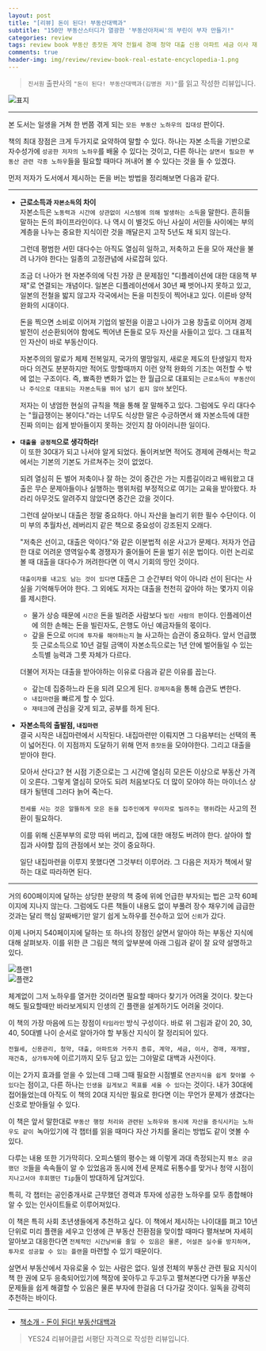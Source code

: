 ```yaml
---  
layout: post  
title: "[리뷰] 돈이 된다! 부동산대백과"  
subtitle: "150만 부동산스터디가 열광한 '부동산아저씨'의 부린이 부자 만들기!"  
categories: review  
tags: review book 부동산 종잣돈 계약 전월세 경매 청약 대출 신용 아파트 세금 이사 재개발 재건축  
comments: true  
header-img: img/review/review-book-real-estate-encyclopedia-1.png
---  
```

  
> `진서원` 출판사의 `"돈이 된다! 부동산대백과(김병권 저)"`를 읽고 작성한 리뷰입니다.  

![표지](https://theorydb.github.io/assets/img/review/review-book-real-estate-encyclopedia-1.png)  

---

본 도서는 일생을 거쳐 한 번쯤 겪게 되는 `모든 부동산 노하우의 집대성` 판이다. 

책의 최대 장점은 크게 두가지로 요약하여 말할 수 있다. 하나는 자본 소득을 기반으로 자수성가에 `성공한 저자의 노하우`를 배울 수 있다는 것이고, 다른 하나는 `살면서 필요한 부동산 관련 각종 노하우`들을 필요할 때마다 꺼내어 볼 수 있다는 것을 들 수 있겠다.

먼저 저자가 도서에서 제시하는 돈을 버는 방법을 정리해보면 다음과 같다.

---

* __근로소득과 `자본소득`의 차이__  
  자본소득은 `노동력과 시간에 상관없이 시스템에 의해 발생하는 소득`을 말한다. 흔히들 말하는 돈의 파이프라인이다. 나 역시 이 별것도 아닌 사실이 서민들 사이에는 부의 계층을 나누는 중요한 지식이란 것을 깨달은지 고작 5년도 채 되지 않는다.

  그런데 평범한 서민 대다수는 아직도 열심히 일하고, 저축하고 돈을 모아 재산을 불려 나가야 한다는 일종의 고정관념에 사로잡혀 있다.

  조금 더 나아가 현 자본주의에 닥친 가장 큰 문제점인 "디플레이션에 대한 대응책 부재"로 연결되는 개념이다. 일본은 디플레이션에서 30년 째 벗어나지 못하고 있고, 일본의 전철을 밟지 않고자 각국에서는 돈을 미친듯이 찍어내고 있다. 이른바 양적완화의 시대이다.

  돈을 찍으면 소비로 이어져 기업의 발전을 이끌고 나아가 고용 창출로 이어져 경제 발전이 선순환되어야 함에도 찍어낸 돈들로 모두 자산을 사들이고 있다. 그 대표적인 자산이 바로 부동산이다.

  자본주의의 말로가 체제 전복일지, 국가의 멸망일지, 새로운 제도의 탄생일지 학자마다 의견도 분분하지만 적어도 망할때까지 이런 양적 완화의 기조는 여전할 수 밖에 없는 구조이다. 즉, 뾰족한 변화가 없는 한 월급으로 대표되는 `근로소득이 부동산이나 주식으로 대표되는 자본소득을 뛰어 넘기 쉽지 않아` 보인다.

  저자는 이 냉엄한 현실의 규칙을 책을 통해 잘 말해주고 있다. 그럼에도 우리 대다수는 "월급쟁이는 봉이다."라는 너무도 식상한 말은 수긍하면서 왜 자본소득에 대한 진짜 의미는 쉽게 받아들이지 못하는 것인지 참 아이러니한 일이다.

* __`대출을 긍정적`으로 생각하라!__  
  이 또한 30대가 되고 나서야 알게 되었다. 돌이켜보면 적어도 경제에 관해서는 학교에서는 기본의 기본도 가르쳐주는 것이 없었다.

  되려 열심히 돈 벌어 저축이나 잘 하는 것이 중간은 가는 지름길이라고 배워왔고 대출은 무슨 문제아들이나 실행하는 행위처럼 부정적으로 여기는 교육을 받아왔다. 차라리 아무것도 알려주지 않았다면 중간은 갔을 것이다.

  그런데 살아보니 대출은 정말 중요하다. 아니 자산을 늘리기 위한 필수 수단이다. 이미 부의 추월차선, 레버리지 같은 책으로 중요성이 강조된지 오래다.

  "저축은 선이고, 대출은 악이다."와 같은 이분법적 쉬운 사고가 문제다. 저자가 언급한 대로 어려운 영역일수록 경쟁자가 줄어들어 돈을 벌기 쉬운 법이다. 이런 논리로 볼 때 대출을 대다수가 꺼려한다면 이 역시 기회의 땅인 것이다. 
  
  `대출이자를 내고도 남는 것이 있다면` 대출은 그 순간부터 악이 아니라 선이 된다는 사실을 기억해두어야 한다. 그 외에도 저자는 대출을 천천히 갚아야 하는 몇가지 이유를 제시한다.

  + 물가 상승 때문에 `시간은` 돈을 빌려준 사람보다 `빌린 사람의 편`이다. 인플레이션에 의한 손해는 돈을 빌린자도, 은행도 아닌 예금자들의 몫이다.
  + 갚을 돈으로 `어디에 투자를 해야하는지` 늘 사고하는 습관이 중요하다. 앞서 언급했듯 근로소득으로 10년 걸릴 금액이 자본소득으로는 1년 안에 벌어들일 수 있는 소득별 능력과 그릇 자체가 다르다.

  더불어 저자는 대출을 받아야하는 이유로 다음과 같은 이유를 꼽는다.
  + 갚는데 집중하느라 돈을 되려 모으게 된다. `강제저축`을 통해 습관도 변한다.
  + `내집마련`을 빠르게 할 수 있다.
  + `재테크`에 관심을 갖게 되고, 공부를 하게 된다.

* __자본소득의 출발점, `내집마련`__  
  결국 시작은 내집마련에서 시작된다. 내집마련만 이뤄지면 그 다음부터는 선택의 폭이 넓어진다. 이 지점까지 도달하기 위해 먼저 `종잣돈`을 모야야한다. 그리고 대출을 받아야 한다.

  모아서 산다고? 현 시점 기준으로는 그 시간에 열심히 모은돈 이상으로 부동산 가격이 오른다. 그렇게 열심히 모아도 되려 처음보다도 더 많이 모야야 하는 마이너스 상태가 될텐데 그러다 늙어 죽는다.

  `전세를 사는 것은 알뜰하게 모은 돈을 집주인에게 무이자로 빌려주는 행위`라는 사고의 전환이 필요하다. 

  이를 위해 신혼부부의 로망 따위 버리고, 집에 대한 애정도 버려야 한다. 살아야 할 집과 사야할 집의 관점에서 보는 것이 중요하다.

  일단 내집마련을 이루지 못했다면 그것부터 이루어라. 그 다음은 저자가 책에서 말하는 대로 따라하면 된다. 

---

거의 600페이지에 달하는 상당한 분량의 책 중에 위에 언급한 부자되는 법은 고작 60페이지에 지나지 않는다. 그럼에도 다른 책들이 내용도 없이 부풀려 장수 채우기에 급급한 것과는 달리 핵심 알짜배기만 알기 쉽게 노하우를 전수하고 있어 `신뢰`가 갔다.

이제 나머지 540페이지에 달하는 또 하나의 장점인 살면서 알아야 하는 부동산 지식에 대해 살펴보자. 이를 위한 큰 그림은 책의 앞부분에 아래 그림과 같이 잘 요약 설명하고 있다. 

![플랜1](https://theorydb.github.io/assets/img/review/review-book-real-estate-encyclopedia-2.png)  
![플랜2](https://theorydb.github.io/assets/img/review/review-book-real-estate-encyclopedia-3.png)  

체계없이 그저 노하우를 열거한 것이라면 필요할 때마다 찾기가 어려울 것이다. 찾는다 해도 필요할때만 바라보게되지 인생의 긴 플랜을 설계하기도 어려울 것이다. 

이 책의 가장 마음에 드는 장점이 `타임라인` 방식 구성이다. 바로 위 그림과 같이 20, 30, 40, 50대별 나이 순서로 알아가야 할 부동산 지식이 잘 정리되어 있다. 

`전월세, 신용관리, 청약, 대출, 아파트와 거주지 종류, 계약, 세금, 이사, 경매, 재개발, 재건축, 상가투자`에 이르기까지 모두 담고 있는 그야말로 대백과 사전이다.

이는 2가지 효과를 얻을 수 있는데 그때 그때 필요한 시점별로 `연관지식을 쉽게 찾아볼 수 있다`는 점이고, 다른 하나는 `인생을 길게보고 목표를 세울 수 있다`는 것이다. 내가 30대에 접어들었는데 아직도 이 책의 20대 지식만 필요로 한다면 이는 무언가 문제가 생겼다는 신호로 받아들일 수 있다. 

이 책은 앞서 말한대로 `부동산 행정 처리와 관련된 노하우와 동시에 자산을 증식시키는 노하우도 같이 `녹아있기에 각 챕터를 읽을 때마다 자산 가치를 올리는 방법도 같이 엿볼 수 있다.

다루는 내용 또한 기가막히다. 오피스텔의 평수는 왜 이렇게 과대 측정되는지 `평소 궁금했던 것`들을 속속들이 알 수 있었음과 동시에 전세 문제로 뒤통수를 맞거나 청약 시점이 `지나고서야 후회했던 Tip`들이 방대하게 담겨있다. 

특히, 각 챕터는 공인중개사로 근무했던 경력과 투자에 성공한 노하우를 모두 종합해야 알 수 있는 인사이트들로 이루어져있다. 

이 책은 특히 사회 초년생들에게 추천하고 싶다. 이 책에서 제시하는 나이대를 펴고 10년 단위로 미리 플랜을 세우고 인생에 큰 부동산 전환점을 맞이할 때마다 펼쳐보며 자세히 알아보고 대응한다면 `전체적인 시간낭비를 줄일 수 있음은 물론, 어설픈 실수를 방지하며, 투자로 성공할 수 있는 플랜`을 마련할 수 있기 때문이다.

살면서 부동산에서 자유로울 수 있는 사람은 없다. 일생 전체의 부동산 관련 필요 지식이 책 한 권에 모두 응축되어있기에 책장에 꽂아두고 두고두고 펼쳐본다면 다가올 부동산 문제들을 쉽게 해결할 수 있음은 물론 부자에 한걸음 더 다가갈 것이다. 일독을 강력히 추천하는 바이다.

---

* [책소개 - 돈이 된다! 부동산대백과](http://www.yes24.com/Product/Goods/97411458)

> YES24 리뷰어클럽 서평단 자격으로 작성한 리뷰입니다.